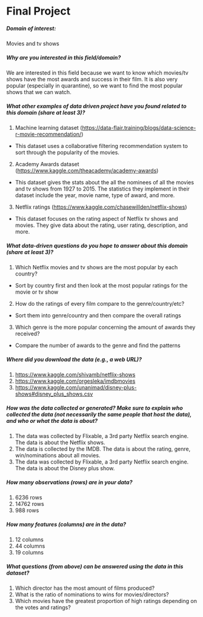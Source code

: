 # Final Project

##### Domain of interest:

Movies and tv shows

##### Why are you interested in this field/domain?

We are interested in this field because we want to know which movies/tv shows have the most awards and success in their film. It is also very popular (especially in quarantine), so we want to find the most popular shows that we can watch.

##### What other examples of data driven project have you found related to this domain (share at least 3)?

1. Machine learning dataset (https://data-flair.training/blogs/data-science-r-movie-recommendation/)
  - This dataset uses a collaborative filtering recommendation system to sort through the popularity of the movies.
2. Academy Awards dataset (https://www.kaggle.com/theacademy/academy-awards)
  - This dataset gives the stats about the all the nominees of all the movies and tv shows from 1927 to 2015. The statistics they implement in their dataset include the year, movie name, type of award, and more.
3. Netflix ratings (https://www.kaggle.com/chasewillden/netflix-shows)
  - This dataset focuses on the rating aspect of Netflix tv shows and movies. They give data about the rating, user rating, description, and more.


##### What data-driven questions do you hope to answer about this domain (share at least 3)?
1. Which Netflix movies and tv shows are the most popular by each country?
  - Sort by country first and then look at the most popular ratings for the movie or tv show
2. How do the ratings of every film compare to the genre/country/etc?
  - Sort them into genre/country and then compare the overall ratings
3. Which genre is the more popular concerning the amount of awards they received?
  - Compare the number of awards to the genre and find the patterns


##### Where did you download the data (e.g., a web URL)?

1. https://www.kaggle.com/shivamb/netflix-shows
2. https://www.kaggle.com/orgesleka/imdbmovies
3. https://www.kaggle.com/unanimad/disney-plus-shows#disney_plus_shows.csv

##### How was the data collected or generated? Make sure to explain who collected the data (not necessarily the same people that host the data), and who or what the data is about?

1. The data was collected by Flixable, a 3rd party Netflix search engine. The data is about the Netflix shows.
2. The data is collected by the IMDB. The data is about the rating, genre, win/nominations about all movies.
3. The data was collected by Flixable, a 3rd party Netflix search engine. The data is about the Disney plus show.

##### How many observations (rows) are in your data?
1. 6236 rows
2. 14762 rows
3. 988 rows

##### How many features (columns) are in the data?
1. 12 columns
2. 44 columns
3. 19 columns

##### What questions (from above) can be answered using the data in this dataset?

1. Which director has the most amount of films produced?
2. What is the ratio of nominations to wins for movies/directors?
3. Which movies have the greatest proportion of high ratings depending on the votes and ratings?
